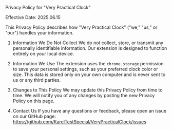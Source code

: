 Privacy Policy for "Very Practical Clock"

Effective Date: 2025.06.15

This Privacy Policy describes how "Very Practical Clock" ("we," "us," or "our") handles your information.

1. Information We Do Not Collect
We do not collect, store, or transmit any personally identifiable information. Our extension is designed to function entirely on your local device.

2. Information We Use
The extension uses the `chrome.storage` permission to save your personal settings, such as your preferred clock color or size. This data is stored only on your own computer and is never sent to us or any third parties.

3. Changes to This Policy
We may update this Privacy Policy from time to time. We will notify you of any changes by posting the new Privacy Policy on this page.

4. Contact Us
If you have any questions or feedback, please open an issue on our GitHub page: https://github.com/KarelTestSpecial/VeryPracticalClock/issues
